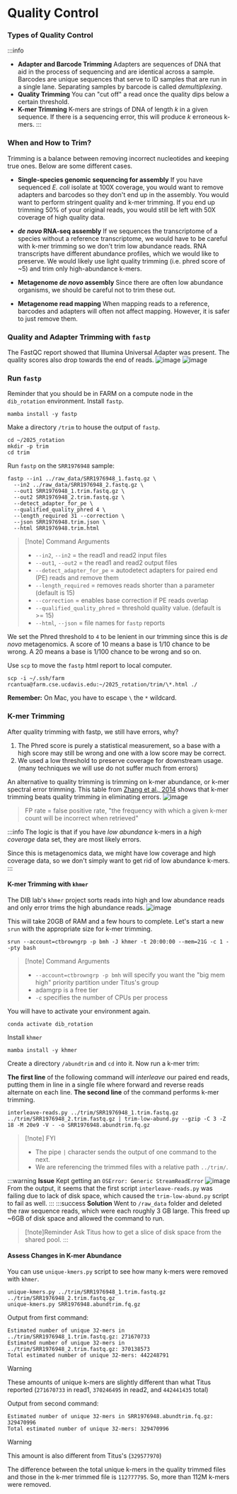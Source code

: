 # Quality Control
### Types of Quality Control
:::info
* **Adapter and Barcode Trimming**
Adapters are sequences of DNA that aid in the process of sequencing and are identical across a sample. Barcodes are unique sequences that serve to ID samples that are run in a single lane. Separating samples by barcode is called *demultiplexing*.
* **Quality Trimming**
You can "cut off" a read once the quality dips below a certain threshold.
* **K-mer Trimming**
K-mers are strings of DNA of length *k* in a given sequence. If there is a sequencing error, this will produce *k* erroneous k-mers.
:::
### When and How to Trim?
Trimming is a balance between removing incorrect nucleotides and keeping true ones. Below are some different cases.

* **Single-species genomic sequencing for assembly**
If you have sequenced *E. coli* isolate at 100X coverage, you would want to remove adapters and barcodes so they don't end up in the assembly. You would want to perform stringent quality and k-mer trimming. If you end up trimming 50% of your original reads, you would still be left with 50X coverage of high quality data.

* ***de novo* RNA-seq assembly**
If we sequences the transcriptome of a species without a reference transcriptome, we would have to be careful with k-mer trimming so we don't trim low abundance reads. RNA transcripts have different abundance profiles, which we would like to preserve. We would likely use light quality trimming (i.e. phred score of ~5) and trim only high-abundance k-mers.

* **Metagenome *de novo* assembly**
Since there are often low abundance organisms, we should be careful not to trim these out.

* **Metagenome read mapping**
When mapping reads to a reference, barcodes and adapters will often not affect mapping. However, it is safer to just remove them.

### Quality and Adapter Trimming with `fastp`
The FastQC report showed that Illumina Universal Adapter was present. The quality scores also drop towards the end of reads.
![image](https://hackmd.io/_uploads/HyMwHcrjhxg.png)
![image](https://hackmd.io/_uploads/Bk1ncrs3gg.png)

### Run `fastp`
Reminder that you should be in FARM on a compute node in the `dib_rotation` environment.
Install `fastp`.
```
mamba install -y fastp
```
Make a directory `/trim` to house the output of `fastp`.
```
cd ~/2025_rotation
mkdir -p trim
cd trim
```
Run `fastp` on the `SRR1976948` sample:
```
fastp --in1 ../raw_data/SRR1976948_1.fastq.gz \
  --in2 ../raw_data/SRR1976948_2.fastq.gz \
  --out1 SRR1976948_1.trim.fastq.gz \
  --out2 SRR1976948_2.trim.fastq.gz \
  --detect_adapter_for_pe \
  --qualified_quality_phred 4 \
  --length_required 31 --correction \
  --json SRR1976948.trim.json \
  --html SRR1976948.trim.html
```
>[!note] Command Arguments
>* `--in2`, `--in2` = the read1 and read2 input files
> * `--out1`, `--out2` = the read1 and read2 output files
> * `--detect_adapter_for_pe` = autodetect adapters for paired end (PE) reads and remove them
> * `--length_required` = removes reads shorter than a parameter (default is 15)
> * `--correction` = enables base correction if PE reads overlap
> * `--qualified_quality_phred` = threshold quality value. (default is >= 15)
> * `--html`, `--json` = file names for `fastp` reports

We set the Phred threshold to `4` to be lenient in our trimming since this is *de novo* metagenomics. A score of 10 means a base is 1/10 chance to be wrong. A 20 means a base is 1/100 chance to be wrong and so on.

Use `scp` to move the `fastp` html report to local computer.
```
scp -i ~/.ssh/farm rcantua@farm.cse.ucdavis.edu:~/2025_rotation/trim/\*.html ./
```
**Remember:** On Mac, you have to escape `\` the `*` wildcard.

### K-mer Trimming
After quality trimming with fastp, we still have errors, why?

1. The Phred score is purely a statistical measurement, so a base with a high score may still be wrong and one with a low score may be correct.
2. We used a low threshold to preserve coverage for downstream usage. (many techniques we will use do not suffer much from errors)

An alternative to quality trimming is trimming on k-mer abundance, or k-mer spectral error trimming. This table from [Zhang et al., 2014](https://journals.plos.org/plosone/article?id=10.1371%2Fjournal.pone.0101271) shows that k-mer trimming beats quality trimming in eliminating errors.
![image](https://hackmd.io/_uploads/B1NwmIshex.png)
> FP rate = false positive rate, "the frequency with which a given k-mer count will be incorrect when retrieved"

:::info
The logic is that if you have *low abundance* k-mers in a *high coverage* data set, they are most likely errors.

Since this is metagenomics data, we might have low coverage and high coverage data, so we don't simply want to get rid of low abundance k-mers.
:::
#### K-mer Trimming with `khmer`
The DIB lab's `khmer` project sorts reads into high and low abundance reads and only error trims the high abundance reads.
![image](https://hackmd.io/_uploads/Sk2XdUs3xx.png)

This will take 20GB of RAM and a few hours to complete. Let's start a new `srun` with the appropriate size for k-mer trimming.
```
srun --account=ctbrowngrp -p bmh -J khmer -t 20:00:00 --mem=21G -c 1 --pty bash
```
>[!note] Command Arguments
> * `--account=ctbrowngrp -p bmh` will specify you want the "big mem high" priority partition under Titus's group
> * adamgrp is a free tier 
> * `-c` specifies the number of CPUs per process

You will have to activate your environment again.
```
conda activate dib_rotation
```
Install `khmer`
```
mamba install -y khmer
```

Create a directory `/abundtrim` and `cd` into it. Now run a k-mer trim:

**The first line** of the following command will *interleave* our paired end reads, putting them in line in a single file where forward and reverse reads alternate on each line. **The second line** of the command performs k-mer trimming.
```
interleave-reads.py ../trim/SRR1976948_1.trim.fastq.gz ../trim/SRR1976948_2.trim.fastq.gz | trim-low-abund.py --gzip -C 3 -Z 18 -M 20e9 -V - -o SRR1976948.abundtrim.fq.gz
```
>[!note] FYI
> * The pipe `|` character sends the output of one command to the next.
> * We are referencing the trimmed files with a relative path `../trim/`. 

:::warning
**Issue**
Kept getting an `OSError: Generic StreamReadError`
![image](https://hackmd.io/_uploads/Hyf6l5j2xl.png)
From the output, it seems that the first script `interleave-reads.py` was failing due to lack of disk space, which caused the `trim-low-abund.py` script to fail as well.
:::
:::success
**Solution**
Went to `/raw_data` folder and deleted the raw sequence reads, which were each roughly 3 GB large. This freed up ~6GB of disk space and allowed the command to run.
>[!note]Reminder
Ask Titus how to get a slice of disk space from the shared pool.
:::
#### Assess Changes in K-mer Abundance
You can use `unique-kmers.py` script to see how many k-mers were removed with `khmer`.
```
unique-kmers.py ../trim/SRR1976948_1.trim.fastq.gz ../trim/SRR1976948_2.trim.fastq.gz
unique-kmers.py SRR1976948.abundtrim.fq.gz
```

Output from first command:
```
Estimated number of unique 32-mers in ../trim/SRR1976948_1.trim.fastq.gz: 271670733
Estimated number of unique 32-mers in ../trim/SRR1976948_2.trim.fastq.gz: 370138573
Total estimated number of unique 32-mers: 442248791
```
>[!warning]
These amounts of unique k-mers are slightly different than what Titus reported (`271670733` in read1, `370246495` in read2, and `442441435` total)

Output from second command:
```
Estimated number of unique 32-mers in SRR1976948.abundtrim.fq.gz: 329470996
Total estimated number of unique 32-mers: 329470996
```
>[!warning]
This amount is also different from Titus's (`329577970`)

The difference between the total unique k-mers in the quality trimmed files and those in the k-mer trimmed file is `112777795`. So, more than 112M k-mers were removed.